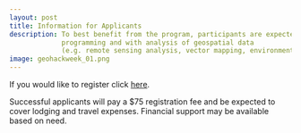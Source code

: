 ```yaml
---
layout: post
title: Information for Applicants
description: To best benefit from the program, participants are expected to have some experience with Python
             programming and with analysis of geospatial data
             (e.g. remote sensing analysis, vector mapping, environmental modeling, etc.).
image: geohackweek_01.png
---
```


If you would like to register click [here](https://example.com).

Successful applicants will pay a $75 registration fee and be expected to cover lodging and travel expenses. Financial support may be available based on need.

